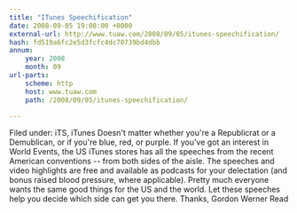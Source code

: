 ```yaml
---
title: "ITunes Speechification"
date: 2008-09-05 19:00:00 +0000
external-url: http://www.tuaw.com/2008/09/05/itunes-speechification/
hash: fd519a6fc2e5d3fcfc4dc70739bd4dbb
annum:
    year: 2008
    month: 09
url-parts:
    scheme: http
    host: www.tuaw.com
    path: /2008/09/05/itunes-speechification/

---
```


Filed under: iTS, iTunes
Doesn't matter whether you're a Republicrat or a Demublican, or if you're blue, red, or purple. If you've got an interest in World Events, the US iTunes stores has all the speeches from the recent American conventions -- from both sides of the aisle.
 The speeches and video highlights are free and available as podcasts for your delectation (and bonus raised blood pressure, where applicable).
Pretty much everyone wants the same good things for the US and the world. Let these speeches help you decide which side can get you there.
 Thanks, Gordon Werner
Read
